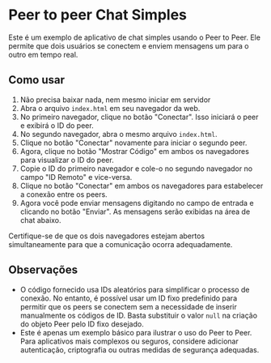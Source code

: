 # Peer to peer Chat Simples

Este é um exemplo de aplicativo de chat simples usando o Peer to Peer. Ele permite que dois usuários se conectem e enviem mensagens um para o outro em tempo real.

## Como usar

1. Não precisa baixar nada, nem mesmo iniciar em servidor
2. Abra o arquivo `index.html` em seu navegador da web.
3. No primeiro navegador, clique no botão "Conectar". Isso iniciará o peer e exibirá o ID do peer.
4. No segundo navegador, abra o mesmo arquivo `index.html`.
5. Clique no botão "Conectar" novamente para iniciar o segundo peer.
6. Agora, clique no botão "Mostrar Código" em ambos os navegadores para visualizar o ID do peer.
7. Copie o ID do primeiro navegador e cole-o no segundo navegador no campo "ID Remoto" e vice-versa.
8. Clique no botão "Conectar" em ambos os navegadores para estabelecer a conexão entre os peers.
9. Agora você pode enviar mensagens digitando no campo de entrada e clicando no botão "Enviar". As mensagens serão exibidas na área de chat abaixo.

Certifique-se de que os dois navegadores estejam abertos simultaneamente para que a comunicação ocorra adequadamente.

## Observações

- O código fornecido usa IDs aleatórios para simplificar o processo de conexão. No entanto, é possível usar um ID fixo predefinido para permitir que os peers se conectem sem a necessidade de inserir manualmente os códigos de ID. Basta substituir o valor `null` na criação do objeto Peer pelo ID fixo desejado.
- Este é apenas um exemplo básico para ilustrar o uso do Peer to Peer. Para aplicativos mais complexos ou seguros, considere adicionar autenticação, criptografia ou outras medidas de segurança adequadas.



